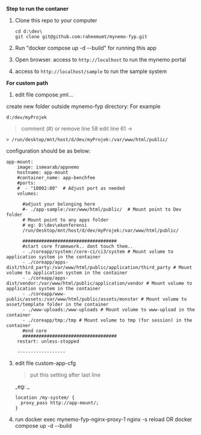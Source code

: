 **Step to run the contaner**
1. Clone this repo to your computer
   ```
   cd d:\dev\
   git clone git@github.com:raheemumt/mynemo-fyp.git 
   ```
   
2. Run "docker compose up -d --build" for running this app

3. Open browser. access to ```http://localhost``` to run the mynemo portal

4. access to ```http://localhost/sample``` to run the sample system

**For custom path**

1) edit file compose.yml...

 create new folder outside mynemo-fyp directory: For example
 ```
 d:/dev/myProjek
```
> comment (#) or remove line 58
> edit line 61 ->
```
> /run/desktop/mnt/host/d/dev/myProjek:/var/www/html/public/
```

configuration should be as below: 

```
app-mount:
    image: ismearab/appnemo
    hostname: app-mount
    #container_name: app-benchfee
    #ports:
    #  - "10002:80"  # Adjust port as needed
    volumes:
    
      #adjust your belonging here  
      #- ./app-sample:/var/www/html/public/  # Mount point to Dev folder
      # Mount point to any apps folder 
      # eg: D:\dev\ekonferensi
      /run/desktop/mnt/host/d/dev/myProjek:/var/www/html/public/
      
      ###################################
      #start core framework.. dont touch them..
      - ./coreapp/system:/core-ci/ci3/system # Mount volume to application system in the container
      - ./coreapp/apps-dist/third_party:/var/www/html/public/application/third_party # Mount volume to application system in the container
      - ./coreapp/apps-dist/vendor:/var/www/html/public/application/vendor # Mount volume to application system in the container
      - ./coreapp/www-public/assets:/var/www/html/public/assets/monster # Mount volume to asset/template folder in the container
      - ./www-uploads:/www-uploads # Mount volume to www-upload in the container
      - ./coreapp/tmp:/tmp # Mount volume to tmp (for session) in the container
      #end core
      ###################################
    restart: unless-stopped

    ------------------
 ```
3) edit file custom-app-cfg

   > put this setting after last line

   _eg: _
   ```
   location /my-system/ {
     proxy_pass http://app-mount/;
   }
   ```
   
  
5) run docker exec mynemo-fyp-nginx-proxy-1 nginx -s reload
   OR
   docker compose up -d --build
 
